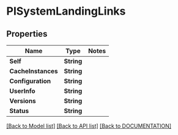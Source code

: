 # PISystemLandingLinks

## Properties
Name | Type | Notes
------------ | ------------- | -------------
**Self** | **String**
**CacheInstances** | **String**
**Configuration** | **String**
**UserInfo** | **String**
**Versions** | **String**
**Status** | **String**

[[Back to Model list]](../../DOCUMENTATION.md#documentation-for-models) [[Back to API list]](../../DOCUMENTATION.md#documentation-for-api-endpoints) [[Back to DOCUMENTATION]](../../DOCUMENTATION.md)
